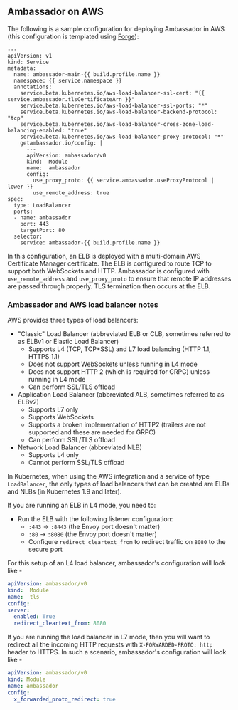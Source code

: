 ## Ambassador on AWS

The following is a sample configuration for deploying Ambassador in AWS (this configuration is templated using [Forge](https://forge.sh)):

```
---
apiVersion: v1
kind: Service
metadata:
  name: ambassador-main-{{ build.profile.name }}
  namespace: {{ service.namespace }}
  annotations:
    service.beta.kubernetes.io/aws-load-balancer-ssl-cert: "{{ service.ambassador.tlsCertificateArn }}"
    service.beta.kubernetes.io/aws-load-balancer-ssl-ports: "*"
    service.beta.kubernetes.io/aws-load-balancer-backend-protocol: "tcp"
    service.beta.kubernetes.io/aws-load-balancer-cross-zone-load-balancing-enabled: "true"
    service.beta.kubernetes.io/aws-load-balancer-proxy-protocol: "*"
    getambassador.io/config: |
      ---
      apiVersion: ambassador/v0
      kind:  Module
      name:  ambassador
      config:
        use_proxy_proto: {{ service.ambassador.useProxyProtocol | lower }}
        use_remote_address: true
spec:
  type: LoadBalancer
  ports:
  - name: ambassador
    port: 443
    targetPort: 80
  selector:
    service: ambassador-{{ build.profile.name }}
```

In this configuration, an ELB is deployed with a multi-domain AWS Certificate Manager certificate. The ELB is configured to route TCP to support both WebSockets and HTTP. Ambassador is configured with `use_remote_address` and `use_proxy_proto` to ensure that remote IP addresses are passed through properly. TLS termination then occurs at the ELB.

### Ambassador and AWS load balancer notes

AWS provides three types of load balancers:

* "Classic" Load Balancer (abbreviated ELB or CLB, sometimes referred to as ELBv1 or Elastic Load Balancer)
  * Supports L4 (TCP, TCP+SSL) and L7 load balancing (HTTP 1.1, HTTPS 1.1)
  * Does not support WebSockets unless running in L4 mode
  * Does not support HTTP 2 (which is required for GRPC) unless running in L4 mode
  * Can perform SSL/TLS offload
* Application Load Balancer (abbreviated ALB, sometimes referred to as ELBv2)
  * Supports L7 only
  * Supports WebSockets
  * Supports a broken implementation of HTTP2 (trailers are not supported and these are needed for GRPC)
  * Can perform SSL/TLS offload
* Network Load Balancer (abbreviated NLB)
  * Supports L4 only
  * Cannot perform SSL/TLS offload

In Kubernetes, when using the AWS integration and a service of type `LoadBalancer`, the only types of load balancers that can be created are ELBs and NLBs (in Kubernetes 1.9 and later).

If you are running an ELB in L4 mode, you need to:

* Run the ELB with the following listener configuration:
  * `:443` -> `:8443` (the Envoy port doesn't matter)
  * `:80` -> `:8080` (the Envoy port doesn't matter)
  * Configure `redirect_cleartext_from` to redirect traffic on `8080` to the secure port

For this setup of an L4 load balancer, ambassador's configuration will look like -

```yaml
apiVersion: ambassador/v0
kind:  Module
name:  tls
config:
server:
  enabled: True
  redirect_cleartext_from: 8080
```

If you are running the load balancer in L7 mode, then you will want to redirect all the incoming HTTP requests with `X-FORWARDED-PROTO: http` header to HTTPS. In such a scenario, ambassador's configuration will look like -

```yaml
apiVersion: ambassador/v0
kind: Module
name: ambassador
config:
  x_forwarded_proto_redirect: true
```
